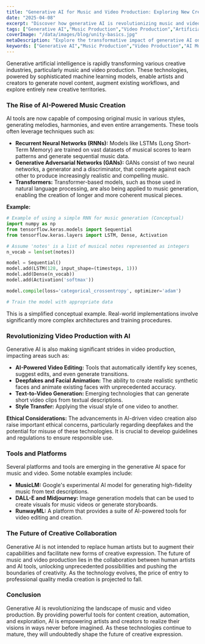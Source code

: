 ```yaml
---
title: "Generative AI for Music and Video Production: Exploring New Creative Frontiers"
date: "2025-04-08"
excerpt: "Discover how generative AI is revolutionizing music and video production, opening up new avenues for creativity and innovation. Explore the latest tools, techniques, and ethical considerations."
tags: ["Generative AI","Music Production","Video Production","Artificial Intelligence","Creative AI","AI Music","AI Video"]
coverImage: "/data/images/blog/unity-basics.jpg"
metaDescription: "Explore the transformative impact of generative AI on music and video production. Learn about AI tools, techniques, and the future of creative collaboration."
keywords: ["Generative AI","Music Production","Video Production","AI Music","AI Video","Creative AI","Machine Learning","Deep Learning","RNN","GAN","Transformers","AI Tools"]
---
```


Generative artificial intelligence is rapidly transforming various creative industries, particularly music and video production. These technologies, powered by sophisticated machine learning models, enable artists and creators to generate novel content, augment existing workflows, and explore entirely new creative territories.

### The Rise of AI-Powered Music Creation

AI tools are now capable of composing original music in various styles, generating melodies, harmonies, and even entire arrangements. These tools often leverage techniques such as:

*   **Recurrent Neural Networks (RNNs):** Models like LSTMs (Long Short-Term Memory) are trained on vast datasets of musical scores to learn patterns and generate sequential music data.
*   **Generative Adversarial Networks (GANs):** GANs consist of two neural networks, a generator and a discriminator, that compete against each other to produce increasingly realistic and compelling music.
*   **Transformers:** Transformer-based models, such as those used in natural language processing, are also being applied to music generation, enabling the creation of longer and more coherent musical pieces.

**Example:**

```python
# Example of using a simple RNN for music generation (Conceptual)
import numpy as np
from tensorflow.keras.models import Sequential
from tensorflow.keras.layers import LSTM, Dense, Activation

# Assume 'notes' is a list of musical notes represented as integers
n_vocab = len(set(notes))

model = Sequential()
model.add(LSTM(128, input_shape=(timesteps, 1)))
model.add(Dense(n_vocab))
model.add(Activation('softmax'))

model.compile(loss='categorical_crossentropy', optimizer='adam')

# Train the model with appropriate data
```

This is a simplified conceptual example. Real-world implementations involve significantly more complex architectures and training procedures.

### Revolutionizing Video Production with AI

Generative AI is also making significant strides in video production, impacting areas such as:

*   **AI-Powered Video Editing:** Tools that automatically identify key scenes, suggest edits, and even generate transitions.
*   **Deepfakes and Facial Animation:** The ability to create realistic synthetic faces and animate existing faces with unprecedented accuracy.
*   **Text-to-Video Generation:** Emerging technologies that can generate short video clips from textual descriptions.
*   **Style Transfer:** Applying the visual style of one video to another.

**Ethical Considerations:** The advancements in AI-driven video creation also raise important ethical concerns, particularly regarding deepfakes and the potential for misuse of these technologies. It is crucial to develop guidelines and regulations to ensure responsible use.

### Tools and Platforms

Several platforms and tools are emerging in the generative AI space for music and video. Some notable examples include:

*   **MusicLM:** Google's experimental AI model for generating high-fidelity music from text descriptions.
*   **DALL-E and Midjourney:** Image generation models that can be used to create visuals for music videos or generate storyboards.
*   **RunwayML:** A platform that provides a suite of AI-powered tools for video editing and creation.

### The Future of Creative Collaboration

Generative AI is not intended to replace human artists but to augment their capabilities and facilitate new forms of creative expression. The future of music and video production lies in the collaboration between human artists and AI tools, unlocking unprecedented possibilities and pushing the boundaries of creativity. As the technology evolves, the price of entry to professional quality media creation is projected to fall.

### Conclusion

Generative AI is revolutionizing the landscape of music and video production. By providing powerful tools for content creation, automation, and exploration, AI is empowering artists and creators to realize their visions in ways never before imagined. As these technologies continue to mature, they will undoubtedly shape the future of creative expression.
    